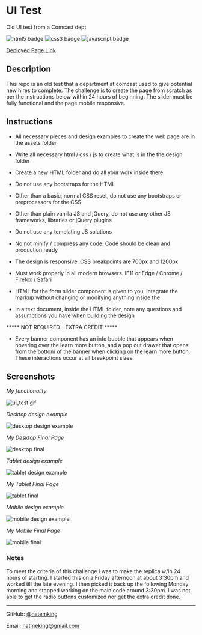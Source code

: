 # UI Test
Old UI test from a Comcast dept

![html5 badge](https://img.shields.io/badge/html5%20-%23E34F26.svg?&style=flat&logo=html5&logoColor=white)
![css3 badge](https://img.shields.io/badge/css3%20-%231572B6.svg?&style=flat&logo=css3&logoColor=white)
![javascript badge](https://img.shields.io/badge/javascript%20-%23323330.svg?&style=flat&logo=javascript&logoColor=%23F7DF1E)

[Deployed Page Link](http://www.natemking.dev/ui_test/)

## Description
This repo is an old test that a department at comcast used to give potential new hires to complete. The challenge is to create the page from scratch as per the instructions below within 24 hours of beginning. The slider must be fully functional and the page mobile responsive. 

## Instructions

- All necessary pieces and design examples to create the web page are in the assets folder

- Write all necessary html / css / js to create what is in the the design folder

- Create a new HTML folder and do all your work inside there

- Do not use any bootstraps for the HTML

- Other than a basic, normal CSS reset, do not use any bootstraps or preprocessors for the CSS

- Other than plain vanilla JS and jQuery, do not use any other JS frameworks, libraries or jQuery plugins

- Do not use any templating JS solutions

- No not minify / compress any code. Code should be clean and production ready

- The design is responsive. CSS breakpoints are 700px and 1200px

- Must work properly in all modern browsers. IE11 or Edge / Chrome / Firefox / Safari

- HTML for the form slider component is given to you. Integrate the markup without changing or modifying anything inside the <form>

- In a text document, inside the HTML folder, note any questions and assumptions you have when building the design


***** NOT REQUIRED - EXTRA CREDIT *****

- Every banner component has an info bubble that appears when hovering over the learn more button, and a pop out drawer that opens from the bottom of the banner when clicking on the learn more button. These interactions occur at all breakpoint sizes.

## Screenshots

_My functionality_

![ui_test gif](assets/images/ui-test.gif)

_Desktop design example_

![desktop design example](./assets/design_examples/desktop.jpg)

_My Desktop Final Page_

![desktop final](./assets/images/desktop-final.png)

_Tablet design example_

![tablet design example](./assets/design_examples/tablet.jpg)

_My Tablet Final Page_

![tablet final](./assets/images/tablet-final.png)

_Mobile design example_

![mobile design example](./assets/design_examples/mobile.jpg)

_My Mobile Final Page_

![mobile final](./assets/images/mobile-final.png)

### Notes

To meet the criteria of this challenge I was to make the replica w/in 24 hours of starting. I started this on a Friday afternoon at about 3:30pm and worked till the late evening. I then picked it back up the following Monday morning and stopped working on the main code around 3:30pm. I was not able to get the radio buttons customized nor get the extra credit done. 

---

GitHub: [@natemking](https://github.com/natemking/)

Email: [natmeking@gmail.com](mailto:natmeking@gmail.com)
